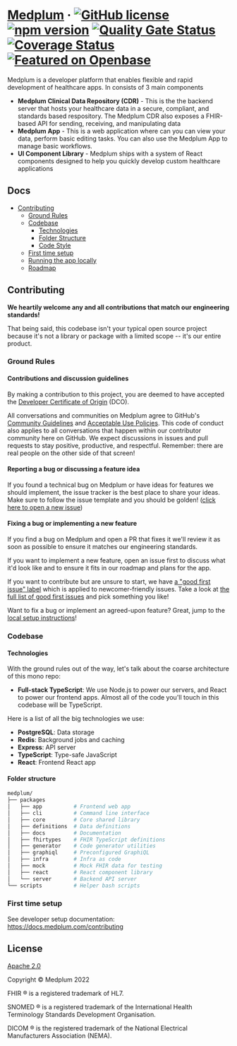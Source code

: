 # [Medplum](https://www.medplum.com) &middot; [![GitHub license](https://img.shields.io/badge/license-Apache-blue.svg)](https://github.com/medplum/medplum/blob/main/LICENSE.txt) [![npm version](https://img.shields.io/npm/v/@medplum/core.svg?color=blue)](https://www.npmjs.com/package/@medplum/core) [![Quality Gate Status](https://sonarcloud.io/api/project_badges/measure?project=medplum_medplum&metric=alert_status&token=207c95a43e7519809d6d336d8cc7837d3e057acf)](https://sonarcloud.io/dashboard?id=medplum_medplum) [![Coverage Status](https://coveralls.io/repos/github/medplum/medplum/badge.svg?branch=main)](https://coveralls.io/github/medplum/medplum?branch=main) [![Featured on Openbase](https://badges.openbase.com/js/featured/@medplum/core.svg?token=UnCQpn8imdOYaqKQa6AI2km3rXx5shpt6bKIoGj3KMk=)](https://openbase.com/js/@medplum/core?utm_source=embedded&utm_medium=badge&utm_campaign=rate-badge)

Medplum is a developer platform that enables flexible and rapid development of healthcare apps. In consists of 3 main components

- **Medplum Clinical Data Repository (CDR)** - This is the the backend server that hosts your healthcare data in a secure, compliant, and standards based respository. The Medplum CDR also exposes a FHIR-based API for sending, receiving, and manipulating data
- **Medplum App** - This is a web application where can you can view your data, perform basic editing tasks. You can also use the Medplum App to manage basic workflows.
- **UI Component Library** - Medplum ships with a system of React components designed to help you quickly develop custom healthcare applications

## Docs

- [Contributing](#contributing)
  - [Ground Rules](#ground-rules)
  - [Codebase](#codebase)
    - [Technologies](#technologies)
    - [Folder Structure](#folder-structure)
    - [Code Style](#code-style)
  - [First time setup](#first-time-setup)
  - [Running the app locally](#running-the-app-locally)
  - [Roadmap](https://github.com/medplum/medplum/projects/19)

## Contributing

**We heartily welcome any and all contributions that match our engineering standards!**

That being said, this codebase isn't your typical open source project because it's not a library or package with a limited scope -- it's our entire product.

### Ground Rules

#### Contributions and discussion guidelines

By making a contribution to this project, you are deemed to have accepted the [Developer Certificate of Origin](https://developercertificate.org/) (DCO).

All conversations and communities on Medplum agree to GitHub's [Community Guidelines](https://help.github.com/en/github/site-policy/github-community-guidelines) and [Acceptable Use Policies](https://help.github.com/en/github/site-policy/github-acceptable-use-policies). This code of conduct also applies to all conversations that happen within our contributor community here on GitHub. We expect discussions in issues and pull requests to stay positive, productive, and respectful. Remember: there are real people on the other side of that screen!

#### Reporting a bug or discussing a feature idea

If you found a technical bug on Medplum or have ideas for features we should implement, the issue tracker is the best place to share your ideas. Make sure to follow the issue template and you should be golden! ([click here to open a new issue](https://github.com/medplum/medplum/issues/new))

#### Fixing a bug or implementing a new feature

If you find a bug on Medplum and open a PR that fixes it we'll review it as soon as possible to ensure it matches our engineering standards.

If you want to implement a new feature, open an issue first to discuss what it'd look like and to ensure it fits in our roadmap and plans for the app.

If you want to contribute but are unsure to start, we have [a "good first issue" label](https://github.com/medplum/medplum/issues?q=is%3Aissue+is%3Aopen+label%3A%22good+first+issue%22) which is applied to newcomer-friendly issues. Take a look at [the full list of good first issues](https://github.com/medplum/medplum/issues?q=is%3Aissue+is%3Aopen+label%3A%22good+first+issue%22) and pick something you like!

Want to fix a bug or implement an agreed-upon feature? Great, jump to the [local setup instructions](#first-time-setup)!

### Codebase

#### Technologies

With the ground rules out of the way, let's talk about the coarse architecture of this mono repo:

- **Full-stack TypeScript**: We use Node.js to power our servers, and React to power our frontend apps. Almost all of the code you'll touch in this codebase will be TypeScript.

Here is a list of all the big technologies we use:

- **PostgreSQL**: Data storage
- **Redis**: Background jobs and caching
- **Express**: API server
- **TypeScript**: Type-safe JavaScript
- **React**: Frontend React app

#### Folder structure

```sh
medplum/
├── packages
│   ├── app          # Frontend web app
│   ├── cli          # Command line interface
│   ├── core         # Core shared library
│   ├── definitions  # Data definitions
│   ├── docs         # Documentation
│   ├── fhirtypes    # FHIR TypeScript definitions
│   ├── generator    # Code generator utilities
│   ├── graphiql     # Preconfigured GraphiQL
│   ├── infra        # Infra as code
│   ├── mock         # Mock FHIR data for testing
│   ├── react        # React component library
│   └── server       # Backend API server
└── scripts          # Helper bash scripts
```

### First time setup

See developer setup documentation: https://docs.medplum.com/contributing

## License

[Apache 2.0](LICENSE.txt)

Copyright &copy; Medplum 2022

FHIR &reg; is a registered trademark of HL7.

SNOMED &reg; is a registered trademark of the International Health Terminology Standards Development Organisation.

DICOM &reg; is the registered trademark of the National Electrical Manufacturers Association (NEMA).
